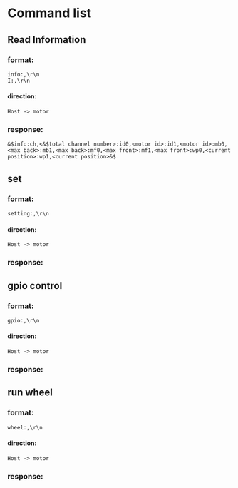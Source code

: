 # Command list

## Read Information
### format:
    info:,\r\n
    I:,\r\n
#### direction:
    Host -> motor
### response:
    &$info:ch,<&$total channel number>:id0,<motor id>:id1,<motor id>:mb0,<max back>:mb1,<max back>:mf0,<max front>:mf1,<max front>:wp0,<current position>:wp1,<current position>&$


## set
### format:
    setting:,\r\n
#### direction:
    Host -> motor
### response:
    

## gpio control
### format:
    gpio:,\r\n
#### direction:
    Host -> motor
### response:
    
## run wheel
### format:
    wheel:,\r\n
#### direction:
    Host -> motor
### response:
    
